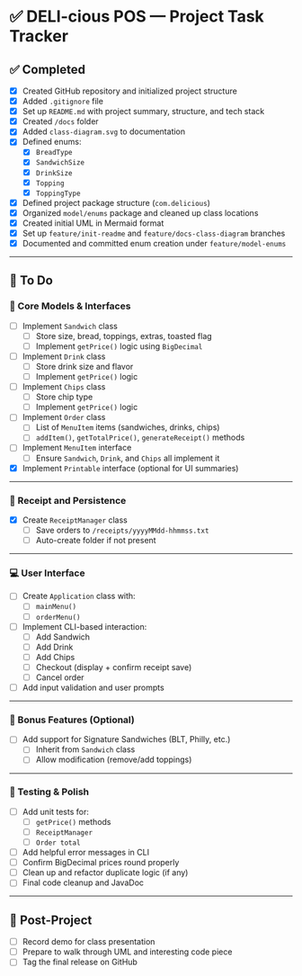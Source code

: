 # ✅ DELI-cious POS — Project Task Tracker

## ✅ Completed

- [x] Created GitHub repository and initialized project structure
- [x] Added `.gitignore` file
- [x] Set up `README.md` with project summary, structure, and tech stack
- [x] Created `/docs` folder
- [x] Added `class-diagram.svg` to documentation
- [x] Defined enums:
    - [x] `BreadType`
    - [x] `SandwichSize`
    - [x] `DrinkSize`
    - [x] `Topping`
    - [x] `ToppingType`
- [x] Defined project package structure (`com.delicious`)
- [x] Organized `model/enums` package and cleaned up class locations
- [x] Created initial UML in Mermaid format
- [x] Set up `feature/init-readme` and `feature/docs-class-diagram` branches
- [x] Documented and committed enum creation under `feature/model-enums`

---

## 🚧 To Do

### 🧠 Core Models & Interfaces

- [ ] Implement `Sandwich` class
    - [ ] Store size, bread, toppings, extras, toasted flag
    - [ ] Implement `getPrice()` logic using `BigDecimal`
- [ ] Implement `Drink` class
    - [ ] Store drink size and flavor
    - [ ] Implement `getPrice()` logic
- [ ] Implement `Chips` class
    - [ ] Store chip type
    - [ ] Implement `getPrice()` logic
- [ ] Implement `Order` class
    - [ ] List of `MenuItem` items (sandwiches, drinks, chips)
    - [ ] `addItem()`, `getTotalPrice()`, `generateReceipt()` methods

- [ ] Implement `MenuItem` interface
    - [ ] Ensure `Sandwich`, `Drink`, and `Chips` all implement it

- [x] Implement `Printable` interface (optional for UI summaries)

---

### 🧾 Receipt and Persistence

- [x] Create `ReceiptManager` class
    - [ ] Save orders to `/receipts/yyyyMMdd-hhmmss.txt`
    - [ ] Auto-create folder if not present

---

### 💻 User Interface

- [ ] Create `Application` class with:
    - [ ] `mainMenu()`
    - [ ] `orderMenu()`
- [ ] Implement CLI-based interaction:
    - [ ] Add Sandwich
    - [ ] Add Drink
    - [ ] Add Chips
    - [ ] Checkout (display + confirm receipt save)
    - [ ] Cancel order
- [ ] Add input validation and user prompts

---

### 🎁 Bonus Features (Optional)

- [ ] Add support for Signature Sandwiches (BLT, Philly, etc.)
    - [ ] Inherit from `Sandwich` class
    - [ ] Allow modification (remove/add toppings)

---

### 🧪 Testing & Polish

- [ ] Add unit tests for:
    - [ ] `getPrice()` methods
    - [ ] `ReceiptManager`
    - [ ] `Order total`
- [ ] Add helpful error messages in CLI
- [ ] Confirm BigDecimal prices round properly
- [ ] Clean up and refactor duplicate logic (if any)
- [ ] Final code cleanup and JavaDoc

---

## 🧹 Post-Project

- [ ] Record demo for class presentation
- [ ] Prepare to walk through UML and interesting code piece
- [ ] Tag the final release on GitHub
